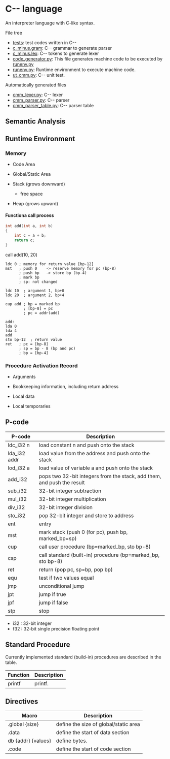# C-- language

An interpreter language with C-like syntax.

File tree

- [tests](tests): test codes written in C--
- [c_minus.gram](c_minus.gram): C-- grammar to generate parser
- [c_minus.lex](c_minus.lex): C-- tokens to generate lexer
- [code_generator.py](code_generator.py): This file generates machine code to be executed by [runenv.py](runenv.py)
- [runenv.py](runenv.py): Runtime environment to execute machine code.
- [ut_cmm.py](ut_cmm.py): C-- unit test.

Automatically generated files

- [cmm_lexer.py](cmm_lexer.py): C-- lexer
- [cmm_parser.py](cmm_parser.py): C-- parser
- [cmm_parser_table.py](cmm_parser_table.py): C-- parser table


## Semantic Analysis

## Runtime Environment

### Memory
- Code Area

- Global/Static Area

- Stack (grows downward)
  
  - free space

- Heap (grows upward)

#### Functiona call process

```C
int add(int a, int b)
{
    int c = a + b;
    return c;
}
```

call add(10, 20)

```
ldc 0 ; memory for return value [bp-12]
mst   ; push 0    -> reserve memory for pc (bp-8)
      ; push bp   -> store bp (bp-4)
      ; mark bp
      ; sp: not changed

ldc 10  ; argument 1, bp+0
ldc 20  ; argument 2, bp+4

cup add ; bp = marked bp
        ; [bp-8] = pc
        ; pc = addr(add)

add:
lda 0
lda 4
add
sto bp-12  ; return value
ret   ; pc = [bp-8]
      ; sp = bp - 8 (bp and pc)
      ; bp = [bp-4]

```

### Procedure Activation Record
- Arguments

- Bookkeeping information, including return address

- Local data

- Local temporaries


## P-code
| P-code | Description |
|-|-|
| ldc_i32 n| load constant n and push onto the stack|
| lda_i32 addr| load value from the address and push onto the stack|
| lod_i32 a| load value of variable a and push onto the stack|
| add_i32 | pops two 32-bit integers from the stack, add them, and push the result |
| sub_i32 | 32-bit integer subtraction|
| mul_i32 | 32-bit integer multiplication |
| div_i32 | 32-bit integer division |
| sto_i32 | pop 32-bit integer and store to address |
| ent | entry |
| mst | mark stack (push 0 (for pc), push bp, marked_bp=sp) |
| cup | call user procedure (bp=marked_bp, sto bp-8)|
| csp | call standard (built-in) procedure (bp=marked_bp, sto bp-8)|
| ret | return (pop pc, sp=bp, pop bp)|
| equ | test if two values equal |
| jmp | unconditional jump |
| jpt | jump if true |
| jpf | jump if false|
| stp | stop |

- i32 : 32-bit integer
- f32 : 32-bit single precision floating point

## Standard Procedure
Currently implemented standard (build-in) procedures are described in the table.

| Function | Description |
| - | - |
| printf | printf. |


## Directives

| Macro | Description |
| - | - |
| .global {size} | define the size of global/static area |
| .data | define the start of data section |
| db {addr} {values} | define bytes. |
| .code | define the start of code section |







